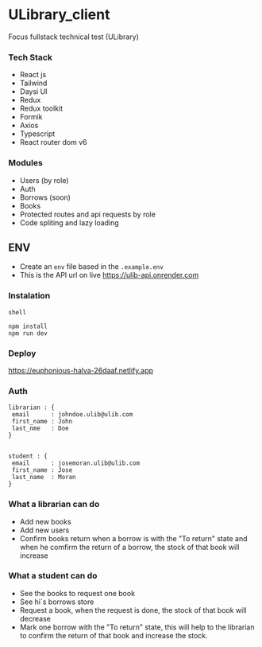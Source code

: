 # ULibrary_client
Focus fullstack technical test (ULibrary) 

### Tech Stack  
- React js
- Tailwind
- Daysi UI
- Redux
- Redux toolkit
- Formik
- Axios
- Typescript
- React router dom v6

  
    
 ### Modules  
 - Users (by role)
 - Auth 
 - Borrows (soon)
 - Books  
 - Protected routes and api requests by role
 - Code spliting and lazy loading
   

## ENV
- Create an ```env``` file based in the ```.example.env```
- This is the API url on live https://ulib-api.onrender.com
### Instalation
 
 ```
 shell
 
 npm install  
 npm run dev  
 
```

### Deploy  
https://euphonious-halva-26daaf.netlify.app
  
    
### Auth  
```
librarian : {
 email      : johndoe.ulib@ulib.com
 first_name : John
 last_nme   : Doe
}


student : {
 email      : josemoran.ulib@ulib.com
 first_name : Jose
 last_name  : Moran
}
```



### What a librarian can do
- Add new books
- Add new users
- Confirm books return when a borrow is with the "To return" state and when he comfirm the return of a borrow, the stock of that book will increase


### What a student can do
- See the books to request one book
- See hi´s borrows store
- Request a book, when the request is done, the stock of that book will decrease
- Mark one borrow with the "To return" state, this will help to the librarian to confirm the return of that book and increase the stock.

 

